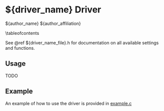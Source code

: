 # ${driver_name} Driver

${author_name}
${author_affiliation}

\tableofcontents

See @ref ${driver_name_file}.h for documentation on all available settings and functions.

## Usage

TODO

## Example

An example of how to use the driver is provided in [example.c](example_8c_source.html)

